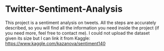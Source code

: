 # Twitter-Sentiment-Analysis

This project is a sentiment analysis on tweets. All the steps are accurately described, so you will find all the information
you need inside the project (if you need more, feel free to contact me).
I could not upload the dataset given its size but I can link it from Kaggle:
https://www.kaggle.com/kazanova/sentiment140
